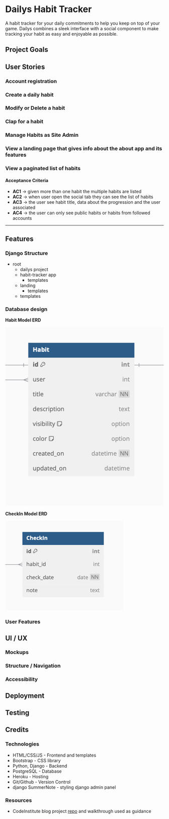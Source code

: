 # Dailys Habit Tracker

A habit tracker for your daily commitments to help you keep on top of your game.
Dailys combines a sleek interface with a social component to make tracking your habit as easy and enjoyable as possible.

## Project Goals

## User Stories

### Account registration

### Create a daily habit 

### Modify or Delete a habit

### Clap for a habit

### Manage Habits as Site Admin

### View a landing page that gives info about the about app and its features

### View a paginated list of habits

#### Acceptance Criteria

- **AC1** -> given more than one habit the multiple habits are listed
- **AC2** -> when user open the social tab they can see the list of habits
- **AC3** -> the user see habit title, data about the progression and the user associated 
- **AC4** -> the user can only see public habits or habits from followed accounts

----

## Features 

### Django Structure

- root
    - dailys project
    - habit-tracker app
        - templates
    - landing
        - templates
    - templates
    

### Database design

**Habit Model ERD**

![habit erd](documentation/erd/habit-erd.png)

**CheckIn Model ERD**

![checkIn erd](documentation/erd/check-in-erd.png)

### User Features

## UI / UX

### Mockups

### Structure / Navigation

### Accessibility

## Deployment

## Testing

## Credits

### Technologies 

- HTML/CSS/JS - Frontend and templates
- Bootstrap - CSS library
- Python, Django - Backend 
- PostgreSQL - Database
- Heroku - Hosting
- Git/Github - Version Control
- django SummerNote - styling django admin panel

### Resources 

- CodeInstitute blog project [repo](https://github.com/Code-Institute-Solutions/blog) and walkthrough used as guidance